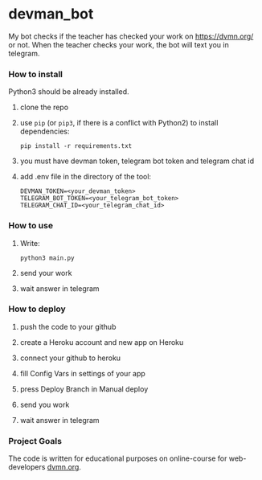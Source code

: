 # devman_bot

My bot checks if the teacher has checked your work on https://dvmn.org/ or not. 
When the teacher checks your work, the bot will text you in telegram. 

### How to install
Python3 should be already installed.

1) clone the repo
2) use `pip` (or `pip3`, if there is a conflict with Python2) to install dependencies:
    ```
    pip install -r requirements.txt
    ```
3) you must have devman token, telegram bot token and telegram chat id 
   
4) add .env file in the directory of the tool:
    ```
    DEVMAN_TOKEN=<your_devman_token>
    TELEGRAM_BOT_TOKEN=<your_telegram_bot_token>
    TELEGRAM_CHAT_ID=<your_telegram_chat_id>
    ```
   
### How to use
1) Write: 
    ```
    python3 main.py 
    ```
2) send your work

3) wait answer in telegram

### How to deploy

1) push the code to your github

2) create a Heroku account and new app on Heroku

3) connect your github to heroku

4) fill Config Vars in settings of your app 

5) press Deploy Branch in Manual deploy 

6) send you work

7) wait answer in telegram

### Project Goals

The code is written for educational purposes on online-course for web-developers [dvmn.org](https://dvmn.org/).